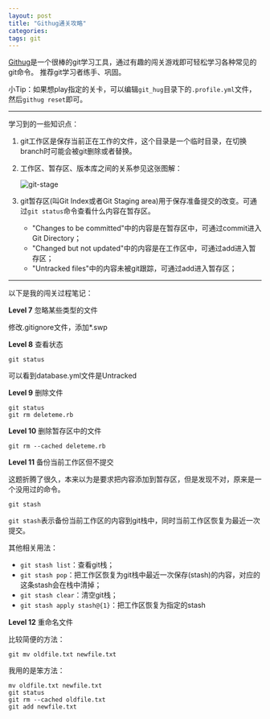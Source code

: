 ```yaml
---
layout: post
title: "Githug通关攻略"
categories:
tags: git
---
```


[Githug](https://github.com/Gazler/githug)是一个很棒的git学习工具，通过有趣的闯关游戏即可轻松学习各种常见的git命令。
推荐git学习者练手、巩固。

小Tip：如果想play指定的关卡，可以编辑`git_hug`目录下的`.profile.yml`文件，然后`githug reset`即可。

----

学习到的一些知识点：

1. git工作区是保存当前正在工作的文件，这个目录是一个临时目录，在切换branch时可能会被git删除或者替换。

2. 工作区、暂存区、版本库之间的关系参见这张图解：

    ![git-stage](http://www.worldhello.net/wpfiles/2010/11/git-stage.png)

3. git暂存区(叫Git Index或者Git Staging area)用于保存准备提交的改变。可通过`git status`命令查看什么内容在暂存区。

    - "Changes to be committed"中的内容是在暂存区中，可通过commit进入Git Directory；
    - "Changed but not updated"中的内容是在工作区中，可通过add进入暂存区；
    - "Untracked files"中的内容未被git跟踪，可通过add进入暂存区；

----

以下是我的闯关过程笔记：

**Level 7** 忽略某些类型的文件

修改.gitignore文件，添加*.swp

**Level 8** 查看状态

    git status   

可以看到database.yml文件是Untracked


**Level 9** 删除文件

    git status
    git rm deleteme.rb

**Level 10** 删除暂存区中的文件

    git rm --cached deleteme.rb

**Level 11** 备份当前工作区但不提交

这题折腾了很久，本来以为是要求把内容添加到暂存区，但是发现不对，原来是一个没用过的命令。

    git stash

`git stash`表示备份当前工作区的内容到git栈中，同时当前工作区恢复为最近一次提交。

其他相关用法：

- `git stash list`：查看git栈；
- `git stash pop`：把工作区恢复为git栈中最近一次保存(stash)的内容，对应的这条stash会在栈中清掉；
- `git stash clear`：清空git栈；
- `git stash apply stash@{1}`：把工作区恢复为指定的stash

**Level 12** 重命名文件

比较简便的方法：

    git mv oldfile.txt newfile.txt

我用的是笨方法：

    mv oldfile.txt newfile.txt
    git status
    git rm --cached oldfile.txt
    git add newfile.txt
